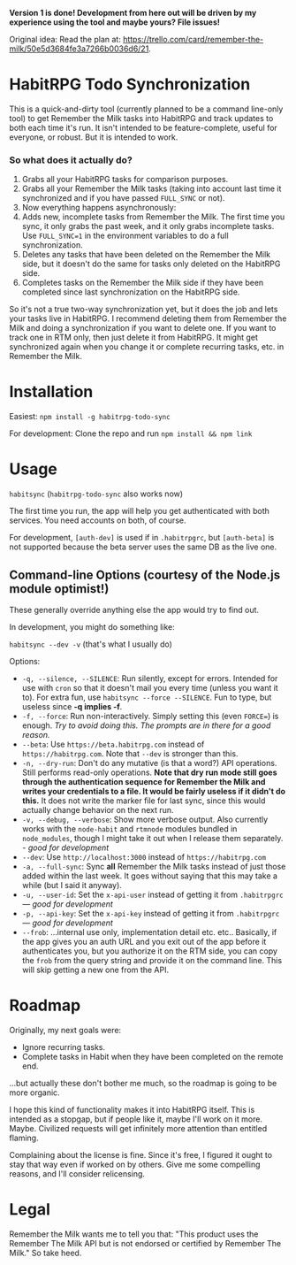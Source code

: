 **Version 1 is done! Development from here out will be driven by my experience using the tool and maybe yours? File issues!**

Original idea: Read the plan at: https://trello.com/card/remember-the-milk/50e5d3684fe3a7266b0036d6/21.

HabitRPG Todo Synchronization
=============================

This is a quick-and-dirty tool (currently planned to be a command line-only tool) to get Remember the Milk tasks into HabitRPG and track updates to both each time it's run. It isn't intended to be feature-complete, useful for everyone, or robust. But it is intended to work.

### So what does it actually do?
1. Grabs all your HabitRPG tasks for comparison purposes.
1. Grabs all your Remember the Milk tasks (taking into account last time it synchronized and if you have passed `FULL_SYNC` or not).
1. Now everything happens asynchronously:
1. Adds new, incomplete tasks from Remember the Milk. The first time you sync, it only grabs the past week, and it only grabs incomplete tasks. Use `FULL_SYNC=1` in the environment variables to do a full synchronization.
1. Deletes any tasks that have been deleted on the Remember the Milk side, but it doesn't do the same for tasks only deleted on the HabitRPG side.
1. Completes tasks on the Remember the Milk side if they have been completed since last synchronization on the HabitRPG side.

So it's not a true two-way synchronization yet, but it does the job and lets your tasks live in HabitRPG. I recommend deleting them from Remember the Milk and doing a synchronization if you want to delete one. If you want to track one in RTM only, then just delete it from HabitRPG. It might get synchronized again when you change it or complete recurring tasks, etc. in Remember the Milk.

Installation
============
Easiest: `npm install -g habitrpg-todo-sync`

For development: Clone the repo and run `npm install && npm link`

Usage
=====
`habitsync` (`habitrpg-todo-sync` also works now)

The first time you run, the app will help you get authenticated with both services. You need accounts on both, of course.

For development, `[auth-dev]` is used if in `.habitrpgrc`, but `[auth-beta]` is not supported because the beta server uses the same DB as the live one.

Command-line Options (courtesy of the Node.js module optimist!)
---------------------
These generally override anything else the app would try to find out.

In development, you might do something like:

`habitsync --dev -v` (that's what I usually do)

Options:

- `-q, --silence, --SILENCE`: Run silently, except for errors. Intended for use with `cron` so that it doesn't mail you every time (unless you want it to). For extra fun, use `habitsync --force --SILENCE`. Fun to type, but useless since **-q implies -f**.
- `-f, --force`: Run non-interactively. Simply setting this (even `FORCE=`) is enough. *Try to avoid doing this. The prompts are in there for a good reason.*
- `--beta`: Use `https://beta.habitrpg.com` instead of `https://habitrpg.com`. Note that `--dev` is stronger than this.
- `-n, --dry-run`: Don't do any mutative (is that a word?) API operations. Still performs read-only operations. **Note that dry run mode still goes through the authentication sequence for Remember the Milk and writes your credentials to a file. It would be fairly useless if it didn't do this.** It does not write the marker file for last sync, since this would actually change behavior on the next run.
- `-v, --debug, --verbose`: Show more verbose output. Also currently works with the `node-habit` and `rtmnode` modules bundled in `node_modules`, though I might take it out when I release them separately. - *good for development*
- `--dev`: Use `http://localhost:3000` instead of `https://habitrpg.com`
- `-a, --full-sync`: Sync **all** Remember the Milk tasks instead of just those added within the last week. It goes without saying that this may take a while (but I said it anyway).
- `-u, --user-id`: Set the `x-api-user` instead of getting it from `.habitrpgrc` — *good for development*
- `-p, --api-key`: Set the `x-api-key` instead of getting it from `.habitrpgrc` — *good for development*
- `--frob`: ...internal use only, implementation detail etc. etc.. Basically, if the app gives you an auth URL and you exit out of the app before it authenticates you, but you authorize it on the RTM side, you can copy the `frob` from the query string and provide it on the command line. This will skip getting a new one from the API.

Roadmap
=======
Originally, my next goals were:

- Ignore recurring tasks.
- Complete tasks in Habit when they have been completed on the remote end.

...but actually these don't bother me much, so the roadmap is going to be more organic.

I hope this kind of functionality makes it into HabitRPG itself. This is intended as a stopgap, but if people like it, maybe I'll work on it more. Maybe. Civilized requests will get infinitely more attention than entitled flaming.

Complaining about the license is fine. Since it's free, I figured it ought to stay that way even if worked on by others. Give me some compelling reasons, and I'll consider relicensing.

Legal
=====
Remember the Milk wants me to tell you that: "This product uses the Remember The Milk API but is not endorsed or certified by Remember The Milk." So take heed.
